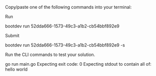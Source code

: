 Copy/paste one of the following commands into your terminal:

Run

bootdev run 52dda666-1573-49c3-a1b2-cb54bbf892e9


Submit

bootdev run 52dda666-1573-49c3-a1b2-cb54bbf892e9 -s


Run the CLI commands to test your solution.

go run main.go
Expecting exit code: 0
Expecting stdout to contain all of:
hello world